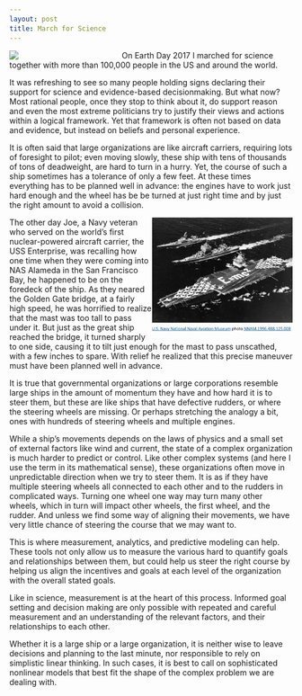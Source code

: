 ```yaml
---
layout: post
title: March for Science
---
```

<img src="http://monikalynker.github.io/images/march-for-science.jpg" align=left width=200>
<p>
On Earth Day 2017 I marched for science together with more than 100,000 people in the US and around the world. 

It was refreshing to see so many people holding signs declaring their support for science and evidence-based decisionmaking. But what now? Most rational people, once they stop to think about it, do support reason and even the most extreme politicians try to justify their views and actions within a logical framework. Yet that framework is often not based on data and evidence, but instead on beliefs and personal experience. 

It is often said that large organizations are like aircraft carriers, requiring lots of foresight to pilot; even moving slowly, these ship with tens of thousands of tons of deadweight, are hard to turn in a hurry. Yet, the course of such a ship sometimes has a tolerance of only a few feet. At these times everything has  to be planned well in advance: the engines have to work just hard enough and the wheel has be be turned at just right time and by just the right amount to avoid a collision.

<img src="../images/USS-Enterprise.jpg"  alt="USS Enterprise" align=right width=250>

The other day Joe, a Navy veteran who served on the world’s first nuclear-powered aircraft carrier, the USS Enterprise, was recalling how one time when they were coming into NAS Alameda in the San Francisco Bay, he happened to be on the foredeck of the ship. As they neared the Golden Gate bridge, at a fairly high speed, he was horrified to realize that the mast was too tall to pass under it. But just as the great ship reached the bridge, it turned sharply to one side, causing it to tilt just enough for the mast to pass unscathed, with a few inches to spare. With relief he realized that this precise maneuver must have been planned well in advance. 

It is true that governmental organizations or large corporations resemble large ships in the amount of momentum they have and how hard it is to  steer them, but these are like ships that have defective rudders, or where the steering wheels are missing. Or perhaps stretching the analogy a bit, ones with hundreds of steering wheels and multiple engines. 

While a ship’s movements depends on the laws of physics and a small set of external factors like wind and current, the state of a complex organization is much harder to predict or control. Like other complex systems (and here I use the term in its mathematical sense), these organizations often move in unpredictable direction when we try to steer them. It is as if they have multiple steering wheels all connected to each other and to the rudders in complicated ways. Turning one wheel one way may turn many other wheels, which in turn will impact other wheels, the first wheel, and the rudder. And unless we find some way of aligning their movements, we have very little chance of steering the course that we may want to. 

This is where measurement, analytics, and predictive modeling can help. These tools not only allow us to measure the various hard to quantify goals and relationships between them, but could help us steer the right course by helping us align the incentives and goals at each level of the organization with the overall stated goals.

Like in science, measurement is at the heart of this process. Informed goal setting and decision making are only possible with repeated and careful measurement and an understanding of the relevant factors, and their relationships to each other.

Whether it is a large ship or a large organization, it is neither wise to leave decisions and planning to the last minute, nor responsible to rely on simplistic linear thinking. In such cases, it is best to call on sophisticated nonlinear models that best fit the shape of the complex problem we are dealing with. 

